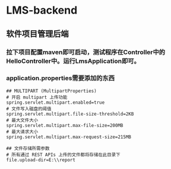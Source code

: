 # LMS-backend

## 软件项目管理后端

### 拉下项目配置maven即可启动，测试程序在Controller中的HelloController中。运行**LmsApplication**即可。

### application.properties需要添加的东西

```
## MULTIPART (MultipartProperties)
# 开启 multipart 上传功能
spring.servlet.multipart.enabled=true
# 文件写入磁盘的阈值
spring.servlet.multipart.file-size-threshold=2KB
# 最大文件大小
spring.servlet.multipart.max-file-size=200MB
# 最大请求大小
spring.servlet.multipart.max-request-size=215MB

## 文件存储所需参数
# 所有通过 REST APIs 上传的文件都将存储在此目录下
file.upload-dir=E:\\report
```
